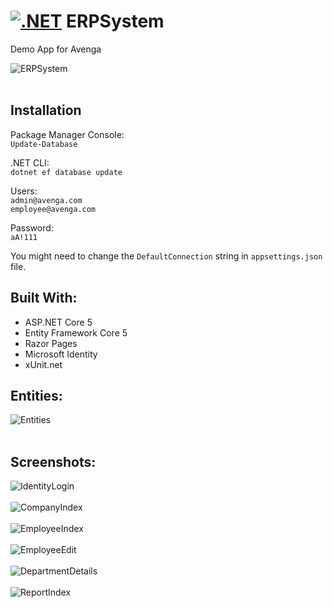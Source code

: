 ﻿[![.NET](https://github.com/gform/ERPSystem/actions/workflows/dotnet.yml/badge.svg)](https://github.com/gform/ERPSystem/actions/workflows/dotnet.yml)
ERPSystem<br />
=========
Demo App for Avenga<br />

![ERPSystem](ERPSystem/wwwroot/images/avenga-erp-logo.png)<br /><br />

Installation<br />
----------------------

Package Manager Console:<br />
`Update-Database`<br />

.NET CLI:<br />
`dotnet ef database update`<br />

Users:<br />
`admin@avenga.com`<br />
`employee@avenga.com`<br />

Password:<br />
`aA!111`<br />

You might need to change the `DefaultConnection` string in `appsettings.json` file.<br />

Built With:<br />
--------------------
- ASP.NET Core 5
- Entity Framework Core 5
- Razor Pages
- Microsoft Identity
- xUnit.net

Entities:<br />
--------------------
![Entities](Screenshots/Entities.png)<br /><br />

Screenshots:<br />
-----------
![IdentityLogin](Screenshots/IdentityLogin.png)<br /><br />
![CompanyIndex](Screenshots/CompanyIndex.png)<br /><br />
![EmployeeIndex](Screenshots/EmployeeIndex.png)<br /><br />
![EmployeeEdit](Screenshots/EmployeeEdit.png)<br /><br />
![DepartmentDetails](Screenshots/DepartmentDetails.png)<br /><br />
![ReportIndex](Screenshots/ReportIndex.png)<br /><br />
